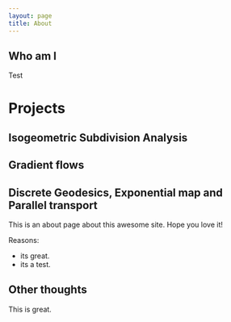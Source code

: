 ```yaml
---
layout: page
title: About
---
```


## Who am I

Test


# Projects

## Isogeometric Subdivision Analysis


## Gradient flows

## Discrete Geodesics, Exponential map and Parallel transport

This is an about page about this awesome site.
Hope you love it!

Reasons:
- its great.
- its a test.

## Other thoughts

This is great.
